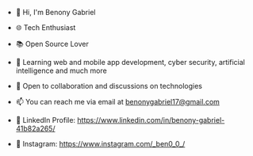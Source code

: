 - 👋 Hi, I'm Benony Gabriel
- 🌐 Tech Enthusiast
- 📚 Open Source Lover
- 🌱  Learning web and mobile app development, cyber security, artificial intelligence and much more
- 💬 Open to collaboration and discussions on technologies
  
- 📫 You can reach me via email at benonygabriel17@gmail.com
- 💼 LinkedIn Profile: https://www.linkedin.com/in/benony-gabriel-41b82a265/
- 💢 Instagram: https://www.instagram.com/_ben0_0_/


<!---
iambeno/iambeno is a ✨ special ✨ repository because its `README.md` (this file) appears on your GitHub profile.
You can click the Preview link to take a look at your changes.
--->
